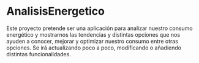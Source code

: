 # AnalisisEnergetico

Este proyecto pretende ser una aplicación para analizar nuestro consumo energético y mostrarnos las tendencias y distintas opciones que nos ayuden a conocer, mejorar y optimizar nuestro consumo entre otras opciones.
Se irá actualizando poco a poco, modificando o añadiendo distintas funcionalidades.
